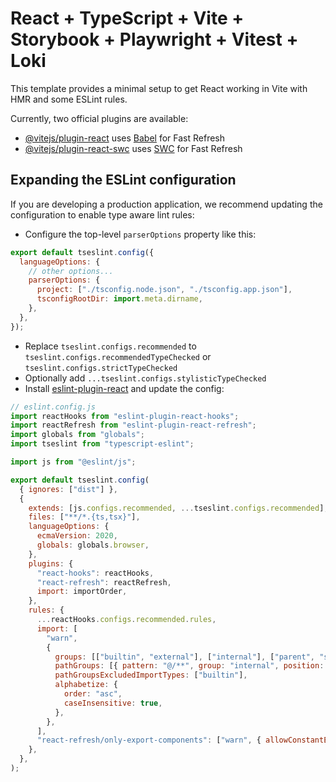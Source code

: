# React + TypeScript + Vite + Storybook + Playwright + Vitest + Loki

This template provides a minimal setup to get React working in Vite with HMR and some ESLint rules.

Currently, two official plugins are available:

- [@vitejs/plugin-react](https://github.com/vitejs/vite-plugin-react/blob/main/packages/plugin-react/README.md) uses [Babel](https://babeljs.io/) for Fast Refresh
- [@vitejs/plugin-react-swc](https://github.com/vitejs/vite-plugin-react-swc) uses [SWC](https://swc.rs/) for Fast Refresh

## Expanding the ESLint configuration

If you are developing a production application, we recommend updating the configuration to enable type aware lint rules:

- Configure the top-level `parserOptions` property like this:

```js
export default tseslint.config({
  languageOptions: {
    // other options...
    parserOptions: {
      project: ["./tsconfig.node.json", "./tsconfig.app.json"],
      tsconfigRootDir: import.meta.dirname,
    },
  },
});
```

- Replace `tseslint.configs.recommended` to `tseslint.configs.recommendedTypeChecked` or `tseslint.configs.strictTypeChecked`
- Optionally add `...tseslint.configs.stylisticTypeChecked`
- Install [eslint-plugin-react](https://github.com/jsx-eslint/eslint-plugin-react) and update the config:

```js
// eslint.config.js
import reactHooks from "eslint-plugin-react-hooks";
import reactRefresh from "eslint-plugin-react-refresh";
import globals from "globals";
import tseslint from "typescript-eslint";

import js from "@eslint/js";

export default tseslint.config(
  { ignores: ["dist"] },
  {
    extends: [js.configs.recommended, ...tseslint.configs.recommended],
    files: ["**/*.{ts,tsx}"],
    languageOptions: {
      ecmaVersion: 2020,
      globals: globals.browser,
    },
    plugins: {
      "react-hooks": reactHooks,
      "react-refresh": reactRefresh,
      import: importOrder,
    },
    rules: {
      ...reactHooks.configs.recommended.rules,
      import: [
        "warn",
        {
          groups: [["builtin", "external"], ["internal"], ["parent", "sibling", "index"]],
          pathGroups: [{ pattern: "@/**", group: "internal", position: "before" }],
          pathGroupsExcludedImportTypes: ["builtin"],
          alphabetize: {
            order: "asc",
            caseInsensitive: true,
          },
        },
      ],
      "react-refresh/only-export-components": ["warn", { allowConstantExport: true }],
    },
  },
);
```
